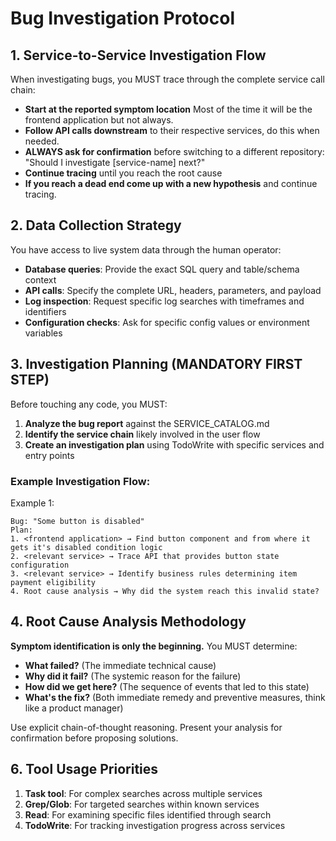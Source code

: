 # Bug Investigation Protocol

## 1. Service-to-Service Investigation Flow

When investigating bugs, you MUST trace through the complete service call chain:

- **Start at the reported symptom location** Most of the time it will be the frontend application but not always.
- **Follow API calls downstream** to their respective services, do this when needed.
- **ALWAYS ask for confirmation** before switching to a different repository: "Should I investigate [service-name] next?"
- **Continue tracing** until you reach the root cause
- **If you reach a dead end come up with a new hypothesis** and continue tracing.

## 2. Data Collection Strategy

You have access to live system data through the human operator:

- **Database queries**: Provide the exact SQL query and table/schema context
- **API calls**: Specify the complete URL, headers, parameters, and payload
- **Log inspection**: Request specific log searches with timeframes and identifiers
- **Configuration checks**: Ask for specific config values or environment variables

## 3. Investigation Planning (MANDATORY FIRST STEP)

Before touching any code, you MUST:

1. **Analyze the bug report** against the SERVICE_CATALOG.md
2. **Identify the service chain** likely involved in the user flow
3. **Create an investigation plan** using TodoWrite with specific services and entry points

### Example Investigation Flow:

Example 1:

```
Bug: "Some button is disabled"
Plan:
1. <frontend application> → Find button component and from where it gets it's disabled condition logic
2. <relevant service> → Trace API that provides button state configuration
3. <relevant service> → Identify business rules determining item payment eligibility
4. Root cause analysis → Why did the system reach this invalid state?
```

## 4. Root Cause Analysis Methodology

**Symptom identification is only the beginning.** You MUST determine:

- **What failed?** (The immediate technical cause)
- **Why did it fail?** (The systemic reason for the failure)
- **How did we get here?** (The sequence of events that led to this state)
- **What's the fix?** (Both immediate remedy and preventive measures, think like a product manager)

Use explicit chain-of-thought reasoning. Present your analysis for confirmation before proposing solutions.

## 6. Tool Usage Priorities

1. **Task tool**: For complex searches across multiple services
2. **Grep/Glob**: For targeted searches within known services
3. **Read**: For examining specific files identified through search
4. **TodoWrite**: For tracking investigation progress across services
